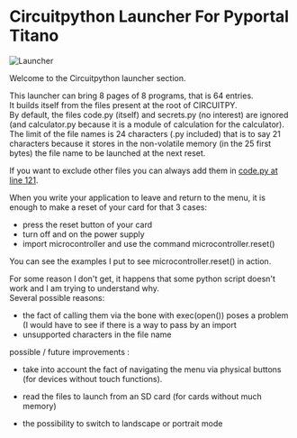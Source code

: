 # Circuitpython Launcher For Pyportal Titano

![Launcher](launcher.png)

Welcome to the Circuitpython launcher section.

This launcher can bring 8 pages of 8 programs, that is 64 entries.<br/>
It builds itself from the files present at the root of CIRCUITPY. <br/>
By default, the files code.py (itself) and secrets.py (no interest) are ignored (and calculator.py because it is a module of calculation for the calculator).<br/>
The limit of the file names is 24 characters (.py included) that is to say 21 characters because it stores in the non-volatile memory (in the 25 first bytes) the file name to be launched at the next reset.

If you want to exclude other files you can always add them in [code.py at line 121](https://github.com/beboxos/circuitpython/blob/a470852d9fb7b90fc01971e96d4b7b3bbc51355a/pyportal%20titano/Circuitpyton%20launcher/code.py#L121).

When you write your application to leave and return to the menu, it is enough to make a reset of your card for that 3 cases:

* press the reset button of your card
* turn off and on the power supply 
* import microcontroller and use the command microcontroller.reset()

You can see the examples I put to see microcontroller.reset() in action.

For some reason I don't get, it happens that some python script doesn't work and I am trying to understand why. <br/>
Several possible reasons: 

* the fact of calling them via the bone with exec(open()) poses a problem (I would have to see if there is a way to pass by an import
* unsupported characters in the file name 

possible / future improvements : 

* take into account the fact of navigating the menu via physical buttons (for devices without touch functions).

* read the files to launch from an SD card (for cards without much memory)

* the possibility to switch to landscape or portrait mode
